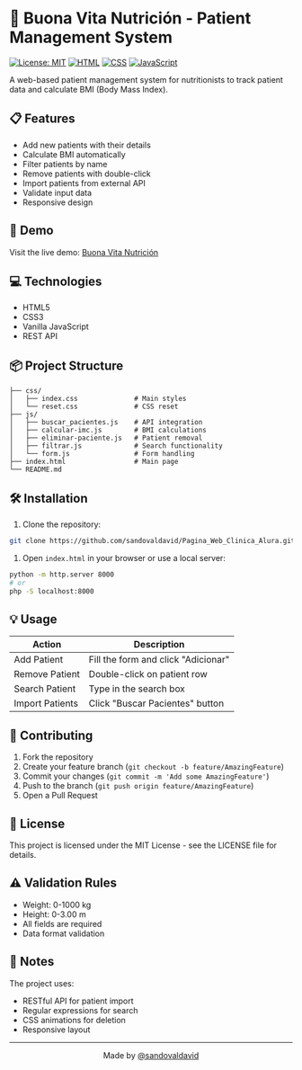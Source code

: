# 🏥 Buona Vita Nutrición - Patient Management System

[![License: MIT](https://img.shields.io/badge/License-MIT-yellow.svg)](https://opensource.org/licenses/MIT)
[![HTML](https://img.shields.io/badge/HTML5-E34F26?style=flat&logo=html5&logoColor=white)](https://html.spec.whatwg.org/)
[![CSS](https://img.shields.io/badge/CSS3-1572B6?style=flat&logo=css3&logoColor=white)](https://www.w3.org/Style/CSS/)
[![JavaScript](https://img.shields.io/badge/JavaScript-F7DF1E?style=flat&logo=javascript&logoColor=black)](https://developer.mozilla.org/en-US/docs/Web/JavaScript)

A web-based patient management system for nutritionists to track patient data and calculate BMI (Body Mass Index).

## 📋 Features

- Add new patients with their details
- Calculate BMI automatically
- Filter patients by name
- Remove patients with double-click
- Import patients from external API
- Validate input data
- Responsive design

## 🚀 Demo

Visit the live demo: [Buona Vita Nutrición](https://clinica-alura.devprojects.tech)

## 💻 Technologies

- HTML5
- CSS3
- Vanilla JavaScript
- REST API

## 📦 Project Structure

``` note
├── css/
│   ├── index.css              # Main styles
│   └── reset.css              # CSS reset
├── js/
│   ├── buscar_pacientes.js    # API integration
│   ├── calcular-imc.js        # BMI calculations
│   ├── eliminar-paciente.js   # Patient removal
│   ├── filtrar.js             # Search functionality
│   └── form.js                # Form handling
├── index.html                 # Main page
└── README.md
```

## 🛠️ Installation

1. Clone the repository:

```bash
git clone https://github.com/sandovaldavid/Pagina_Web_Clinica_Alura.git
```

1. Open `index.html` in your browser or use a local server:

```bash
python -m http.server 8000
# or
php -S localhost:8000
```

## 💡 Usage

| Action | Description |
|--------|-------------|
| Add Patient | Fill the form and click "Adicionar" |
| Remove Patient | Double-click on patient row |
| Search Patient | Type in the search box |
| Import Patients | Click "Buscar Pacientes" button |

## 🤝 Contributing

1. Fork the repository
2. Create your feature branch (`git checkout -b feature/AmazingFeature`)
3. Commit your changes (`git commit -m 'Add some AmazingFeature'`)
4. Push to the branch (`git push origin feature/AmazingFeature`)
5. Open a Pull Request

## 📄 License

This project is licensed under the MIT License - see the LICENSE file for details.

## ⚠️ Validation Rules

- Weight: 0-1000 kg
- Height: 0-3.00 m
- All fields are required
- Data format validation

## 📝 Notes

The project uses:

- RESTful API for patient import
- Regular expressions for search
- CSS animations for deletion
- Responsive layout

---
<p align="center">
Made by <a href="https://github.com/sandovaldavid">@sandovaldavid</a>
</p>
